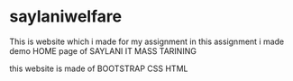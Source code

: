 # saylaniwelfare

This is website which i made for my assignment
in this assignment i made demo HOME page of SAYLANI IT MASS TARINING

this website is made of BOOTSTRAP CSS HTML
